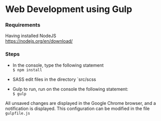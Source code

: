 # Web Development using Gulp

### Requirements


Having installed NodeJS  
https://nodejs.org/en/download/

### Steps

- In the console, type the following statement  
`$ npm install`

- SASS edit files in the directory `src/scss

- Gulp to run, run on the console the following statement:  
`$ gulp`


All unsaved changes are displayed in the Google Chrome browser, and a notification is displayed. This configuration can be modified in the file `gulpfile.js`
